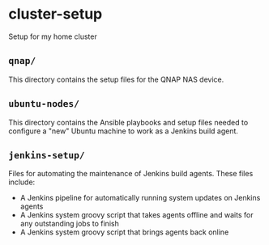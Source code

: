 # cluster-setup

Setup for my home cluster

## ``qnap/``

This directory contains the setup files for the QNAP NAS device.

## ``ubuntu-nodes/``

This directory contains the Ansible playbooks and setup files needed to configure
a "new" Ubuntu machine to work as a Jenkins build agent.

## ``jenkins-setup/``

Files for automating the maintenance of Jenkins build agents. These files include:

* A Jenkins pipeline for automatically running system updates on Jenkins agents
* A Jenkins system groovy script that takes agents offline and waits for any outstanding jobs to finish
* A Jenkins system groovy script that brings agents back online
